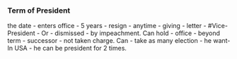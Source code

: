 ### Term of President
the date - enters office - 5 years - resign - anytime - giving - letter - #Vice-President - Or - dismissed - by impeachment. Can hold - office - beyond term - successor - not taken charge. Can - take as many election - he want- In USA - he can be president for 2 times.